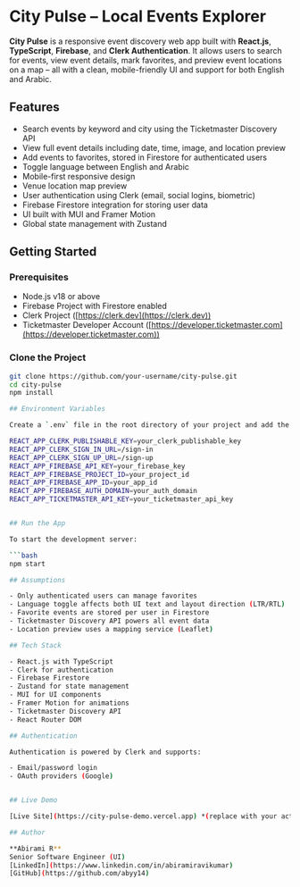 # City Pulse – Local Events Explorer

**City Pulse** is a responsive event discovery web app built with **React.js**, **TypeScript**, **Firebase**, and **Clerk Authentication**. It allows users to search for events, view event details, mark favorites, and preview event locations on a map – all with a clean, mobile-friendly UI and support for both English and Arabic.

## Features

- Search events by keyword and city using the Ticketmaster Discovery API  
- View full event details including date, time, image, and location preview  
- Add events to favorites, stored in Firestore for authenticated users  
- Toggle language between English and Arabic  
- Mobile-first responsive design  
- Venue location map preview  
- User authentication using Clerk (email, social logins, biometric)  
- Firebase Firestore integration for storing user data  
- UI built with MUI and Framer Motion  
- Global state management with Zustand  

## Getting Started

### Prerequisites

- Node.js v18 or above  
- Firebase Project with Firestore enabled  
- Clerk Project ([https://clerk.dev](https://clerk.dev))  
- Ticketmaster Developer Account ([https://developer.ticketmaster.com](https://developer.ticketmaster.com))  

### Clone the Project

```bash
git clone https://github.com/your-username/city-pulse.git
cd city-pulse
npm install

## Environment Variables

Create a `.env` file in the root directory of your project and add the following variables:

REACT_APP_CLERK_PUBLISHABLE_KEY=your_clerk_publishable_key
REACT_APP_CLERK_SIGN_IN_URL=/sign-in
REACT_APP_CLERK_SIGN_UP_URL=/sign-up
REACT_APP_FIREBASE_API_KEY=your_firebase_key
REACT_APP_FIREBASE_PROJECT_ID=your_project_id
REACT_APP_FIREBASE_APP_ID=your_app_id
REACT_APP_FIREBASE_AUTH_DOMAIN=your_auth_domain
REACT_APP_TICKETMASTER_API_KEY=your_ticketmaster_api_key


## Run the App

To start the development server:

```bash
npm start

## Assumptions

- Only authenticated users can manage favorites  
- Language toggle affects both UI text and layout direction (LTR/RTL)  
- Favorite events are stored per user in Firestore  
- Ticketmaster Discovery API powers all event data  
- Location preview uses a mapping service (Leaflet)  

## Tech Stack

- React.js with TypeScript  
- Clerk for authentication  
- Firebase Firestore  
- Zustand for state management  
- MUI for UI components  
- Framer Motion for animations  
- Ticketmaster Discovery API  
- React Router DOM  

## Authentication

Authentication is powered by Clerk and supports:

- Email/password login  
- OAuth providers (Google)  


## Live Demo

[Live Site](https://city-pulse-demo.vercel.app) *(replace with your actual deployed URL)*

## Author

**Abirami R**  
Senior Software Engineer (UI)  
[LinkedIn](https://www.linkedin.com/in/abiramiravikumar)  
[GitHub](https://github.com/abyy14)
